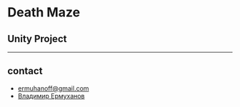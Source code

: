 # Death Maze

## Unity Project

---

## contact
* ermuhanoff@gmail.com
* [Владимир Ермуханов](https://vk.com/woksel)
